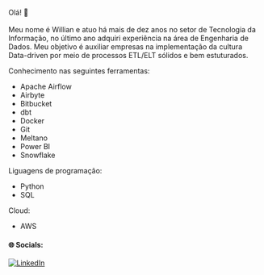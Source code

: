 Olá! 👋<br><br> Meu nome é Willian e atuo há mais de dez anos no setor de Tecnologia da Informação, no último ano adquiri experiência na área de Engenharia de Dados. Meu objetivo é auxiliar empresas na implementação da cultura Data-driven por meio de processos ETL/ELT sólidos e bem estuturados.

Conhecimento nas seguintes ferramentas: 
- Apache Airflow
- Airbyte
- Bitbucket
- dbt
- Docker
- Git
- Meltano
- Power BI
- Snowflake

Liguagens de programação:
- Python
- SQL

Cloud:
- AWS

#### 🌐 Socials:
[![LinkedIn](https://img.shields.io/badge/LinkedIn-%230077B5.svg?logo=linkedin&logoColor=white)](https://www.linkedin.com/in/willianrsantos/) 

